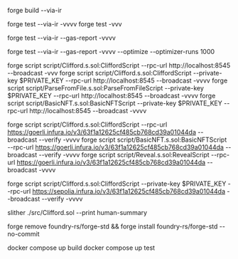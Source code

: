 forge build --via-ir
<!-- Test without gas report -->
<!-- Note: Use vv when mass minting -->
forge test --via-ir -vvvv
forge test -vvv
<!-- Test without optimizer -->
forge test --via-ir --gas-report  -vvvv
<!-- Test with optimizer -->
forge test --via-ir --gas-report  -vvvv --optimize --optimizer-runs 1000
<!-- Deploy to localhost -->
forge script script/Clifford.s.sol:CliffordScript --rpc-url http://localhost:8545 --broadcast -vvv
forge script script/Clifford.s.sol:CliffordScript --private-key $PRIVATE_KEY --rpc-url http://localhost:8545 --broadcast  -vvvv
forge script script/ParseFromFile.s.sol:ParseFromFileScript --private-key $PRIVATE_KEY --rpc-url http://localhost:8545 --broadcast  -vvvv
forge script script/BasicNFT.s.sol:BasicNFTScript --private-key $PRIVATE_KEY --rpc-url http://localhost:8545 --broadcast  -vvvv
<!-- Deploy to Goerli -->
forge script script/Clifford.s.sol:CliffordScript --rpc-url https://goerli.infura.io/v3/63f1a12625cf485cb768cd39a01044da --broadcast --verify -vvvv
forge script script/BasicNFT.s.sol:BasicNFTScript --rpc-url https://goerli.infura.io/v3/63f1a12625cf485cb768cd39a01044da --broadcast --verify -vvvv
forge script script/Reveal.s.sol:RevealScript --rpc-url https://goerli.infura.io/v3/63f1a12625cf485cb768cd39a01044da --broadcast -vvvv
<!-- Deploy to Sepolia -->
forge script script/Clifford.s.sol:CliffordScript --private-key $PRIVATE_KEY --rpc-url https://sepolia.infura.io/v3/63f1a12625cf485cb768cd39a01044da --broadcast --verify -vvvv
<!-- Slither overview -->
slither ./src/Clifford.sol --print human-summary
<!-- Forge std update -->
forge remove foundry-rs/forge-std && forge install foundry-rs/forge-std --no-commit

docker compose up build
docker compose up test